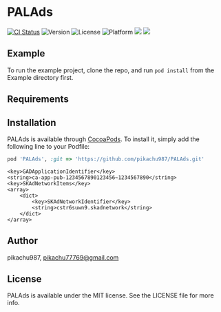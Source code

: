 # PALAds

[![CI Status](https://img.shields.io/travis/pikachu987/PALAds.svg?style=flat)](https://travis-ci.org/pikachu987/PALAds)
![Version](https://img.shields.io/badge/pod-v0.1.0-orange)
![License](https://img.shields.io/badge/license-MIT-%23373737)
![Platform](https://img.shields.io/badge/platform-ios-lightgrey)
![](https://img.shields.io/badge/Supported-iOS9%20%7C%20OSX%2010.9-4BC51D.svg?style=flat-square)
![](https://img.shields.io/badge/Swift-5.0-orange.svg?style=flat)

## Example

To run the example project, clone the repo, and run `pod install` from the Example directory first.

## Requirements

## Installation

PALAds is available through [CocoaPods](https://cocoapods.org). To install
it, simply add the following line to your Podfile:

```ruby
pod 'PALAds', :git => 'https://github.com/pikachu987/PALAds.git'
```

```
<key>GADApplicationIdentifier</key>
<string>ca-app-pub-1234567890123456~1234567890</string>
<key>SKAdNetworkItems</key>
<array>
    <dict>
        <key>SKAdNetworkIdentifier</key>
        <string>cstr6suwn9.skadnetwork</string>
    </dict>
</array>
```

## Author

pikachu987, pikachu77769@gmail.com

## License

PALAds is available under the MIT license. See the LICENSE file for more info.
